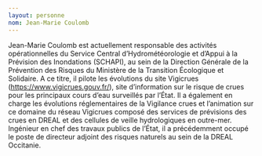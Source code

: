 ```yaml
---
layout: personne
nom: Jean-Marie Coulomb
---
```


Jean-Marie Coulomb est actuellement responsable des activités opérationnelles du Service Central d’Hydrométéorologie et d’Appui à la Prévision des Inondations (SCHAPI), au sein de la Direction Générale de la Prévention des Risques du Ministère de la Transition Écologique et Solidaire. A ce titre, il pilote les évolutions du site Vigicrues (https://www.vigicrues.gouv.fr/), site d’information sur le risque de crues pour les principaux cours d’eau surveillés par l’État. Il a également en charge les évolutions réglementaires de la Vigilance crues et l’animation sur ce domaine du réseau Vigicrues composé des services de prévisions des crues en DREAL et des cellules de veille hydrologiques en outre-mer. Ingénieur en chef des travaux publics de l’État, il a précédemment occupé le poste de directeur adjoint des risques naturels au sein de la DREAL Occitanie.
